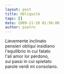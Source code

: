 ```yaml
---
layout: post
title: Obliquità
tags: []
date: 2009-11-28 01:56:00
author: pietro
---
```

Lievemente inclinato<br/>pensieri obliqui insidiano<br/>l'equilibrio in cui fatato<br/>l'ali amor lor pérdono,<br/>sui passi in cui spietato<br/>parole verdi mi consolano.

